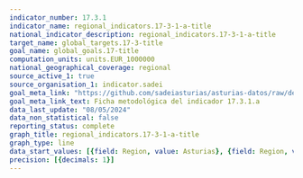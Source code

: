 ```yaml
---
indicator_number: 17.3.1
indicator_name: regional_indicators.17-3-1-a-title
national_indicator_description: regional_indicators.17-3-1-a-title
target_name: global_targets.17-3-title
goal_name: global_goals.17-title
computation_units: units.EUR_1000000
national_geographical_coverage: regional
source_active_1: true
source_organisation_1: indicator.sadei
goal_meta_link: "https://github.com/sadeiasturias/asturias-datos/raw/develop/descargas/metodologia/17.3.1.a.pdf"
goal_meta_link_text: Ficha metodológica del indicador 17.3.1.a
data_last_update: "08/05/2024"
data_non_statistical: false
reporting_status: complete
graph_title: regional_indicators.17-3-1-a-title
graph_type: line
data_start_values: [{field: Region, value: Asturias}, {field: Region, value: España}]
precision: [{decimals: 1}]
---
```

